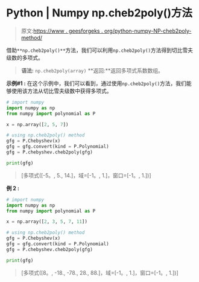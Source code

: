 # Python | Numpy np.cheb2poly()方法

> 原文:[https://www . geesforgeks . org/python-numpy-NP-cheb2poly-method/](https://www.geeksforgeeks.org/python-numpy-np-cheb2poly-method/)

借助`**np.cheb2poly()**`方法，我们可以利用`np.cheb2poly()`方法得到切比雪夫级数的多项式。

> **语法:** `np.cheb2poly(array)`
> **返回:**返回多项式系数数组。

**示例#1 :**
在这个示例中，我们可以看到，通过使用`np.cheb2poly()`方法，我们能够使用该方法从切比雪夫级数中获得多项式。

```py
# import numpy
import numpy as np
from numpy import polynomial as P

x = np.array([2, 5, 7])

# using np.cheb2poly() method
gfg = P.Chebyshev(x)
gfg = gfg.convert(kind = P.Polynomial)
gfg = P.chebyshev.cheb2poly(gfg)

print(gfg)
```

> [多项式([-5。, 5., 14.]，域=[-1。, 1.]，窗口=[-1。, 1.])]

**例 2 :**

```py
# import numpy
import numpy as np
from numpy import polynomial as P

x = np.array([2, 3, 5, 7, 11])

# using np.cheb2poly() method
gfg = P.Chebyshev(x)
gfg = gfg.convert(kind = P.Polynomial)
gfg = P.chebyshev.cheb2poly(gfg)

print(gfg)
```

> [多项式([8。, -18., -78., 28., 88.]，域=[-1。, 1.]，窗口=[-1。, 1.])]